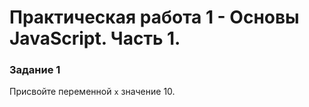 # Практическая работа 1 - Основы JavaScript. Часть 1.

### Задание 1

Присвойте переменной `x` значение 10.
